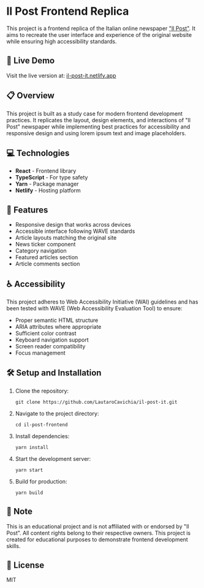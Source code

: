 # Il Post Frontend Replica

This project is a frontend replica of the Italian online newspaper ["Il Post"](https://www.ilpost.it/). It aims to recreate the user interface and experience of the original website while ensuring high accessibility standards.

## 🚀 Live Demo

Visit the live version at: [il-post-it.netlify.app](https://il-post-it.netlify.app)

## 📋 Overview

This project is built as a study case for modern frontend development practices. It replicates the layout, design elements, and interactions of "Il Post" newspaper while implementing best practices for accessibility and responsive design and using lorem ipsum text and image placeholders.

## 💻 Technologies

- **React** - Frontend library
- **TypeScript** - For type safety
- **Yarn** - Package manager
- **Netlify** - Hosting platform

## 🔑 Features

- Responsive design that works across devices
- Accessible interface following WAVE standards
- Article layouts matching the original site
- News ticker component
- Category navigation
- Featured articles section
- Article comments section

## ♿ Accessibility

This project adheres to Web Accessibility Initiative (WAI) guidelines and has been tested with WAVE (Web Accessibility Evaluation Tool) to ensure:

- Proper semantic HTML structure
- ARIA attributes where appropriate
- Sufficient color contrast
- Keyboard navigation support
- Screen reader compatibility
- Focus management

## 🛠️ Setup and Installation

1. Clone the repository:
   ```
   git clone https://github.com/LautaroCavichia/il-post-it.git
   ```

2. Navigate to the project directory:
   ```
   cd il-post-frontend
   ```

3. Install dependencies:
   ```
   yarn install
   ```

4. Start the development server:
   ```
   yarn start
   ```

5. Build for production:
   ```
   yarn build
   ```

## 📝 Note

This is an educational project and is not affiliated with or endorsed by "Il Post". All content rights belong to their respective owners. This project is created for educational purposes to demonstrate frontend development skills.

## 📄 License

MIT